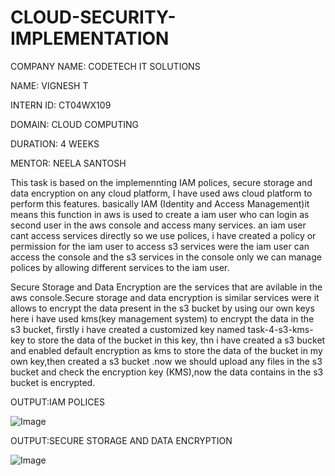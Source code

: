 # CLOUD-SECURITY-IMPLEMENTATION

COMPANY NAME: CODETECH IT SOLUTIONS

NAME: VIGNESH T

INTERN ID: CT04WX109

DOMAIN: CLOUD COMPUTING

DURATION: 4 WEEKS

MENTOR: NEELA SANTOSH

This task is based on the implemennting IAM polices, secure storage and data encryption on any cloud platform, I have used aws cloud platform to perform this features. basically IAM (Identity and Access Management)it means this function in aws is used to create a iam user who can login as second user in the aws console and access many services. an iam user cant access services directly so we use polices, i have created a policy or permission for the iam user to access s3 services were the iam user can access the console and the s3 services in the console only we can manage polices by allowing different services to the iam user.

Secure Storage and Data Encryption are the services that are avilable in the aws console.Secure storage and data encryption is similar services were it allows to encrypt the data present in the s3 bucket by using our own keys  here i have used kms(key management system) to encrypt the data in the s3 bucket, firstly i have created a customized key named task-4-s3-kms-key to store the data of the bucket in this key, thn i have created a s3 bucket and enabled default encryption as kms to store the data of the bucket in my own key,then created a s3 bucket .now we should upload any files in the s3 bucket and check the encryption key (KMS),now the data contains in the s3 bucket is encrypted.

OUTPUT:IAM POLICES

![Image](https://github.com/user-attachments/assets/4fb6d758-6303-46e6-8826-b62c6350bd44)

OUTPUT:SECURE STORAGE AND DATA ENCRYPTION

![Image](https://github.com/user-attachments/assets/53d6a963-a797-48b6-9230-8fac5f6c7f7d)
